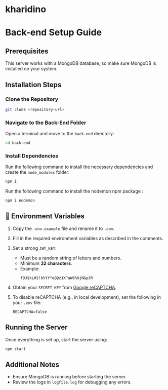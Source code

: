 # kharidino

# Back-end Setup Guide

## Prerequisites

This server works with a MongoDB database, so make sure MongoDB is installed on your system.

## Installation Steps

### Clone the Repository

```sh
git clone <repository-url>
```

### Navigate to the Back-End Folder

Open a terminal and move to the `back-end` directory:

```sh
cd back-end
```

### Install Dependencies

Run the following command to install the necessary dependencies and create the `node_modules` folder:

```sh
npm i
```

Run the following command to install the nodemon npm package :

```sh
npm i nodemon
```

## 🔧 Environment Variables

1. Copy the `.env.example` file and rename it to `.env`.

2. Fill in the required environment variables as described in the comments.

3. Set a strong `JWT_KEY`:

   - Must be a random string of letters and numbers.
   - Minimum **32 characters**.
   - Example:
     ```
     f9J$kL#2!bVtY*eQ@z1X^aW6%UjN&p3R
     ```

4. Obtain your `SECRET_KEY` from [Google reCAPTCHA](https://developers.google.com/recaptcha).

5. To disable reCAPTCHA (e.g., in local development), set the following in your `.env` file:
   ```env
   RECAPTCHA=false
   ```

## Running the Server

Once everything is set up, start the server using:

```sh
npm start
```

## Additional Notes

- Ensure MongoDB is running before starting the server.
- Review the logs in `logfile.log` for debugging any errors.
